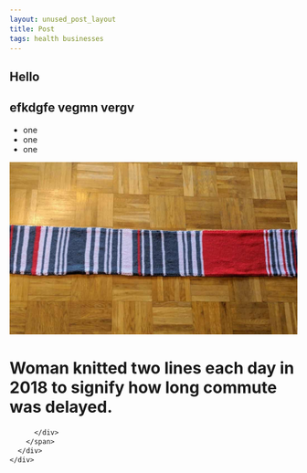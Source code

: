 ```yaml
---
layout: unused_post_layout
title: Post
tags: health businesses
---
```

<!-- permalink: /page/ -->
## Hello

## efkdgfe vegmn vergv 

<ul>
  <li>one</li>
  <li>one</li>
  <li>one</li>
</ul>
<!--more-->
<!-- hero -->
<div class="row  no-padding mb-0">
  <div class="col s12 m12 l12 no-padding">
    <div class="card mt-0">
      <div class="card-image" style="height:540px; overflow: hidden;">
         <img src="/images/1035.jpg" class="responsive-img" style="top:-340px;">
         <span class="card-title">
          <div class="col s12 m6 l6">
            <h1>Woman knitted two lines each day in 2018 to signify how long commute was delayed.</h1>
            
          </div>
        </span>
      </div>
    </div>
   
  </div>
</div>
<!-- .row hero -->


